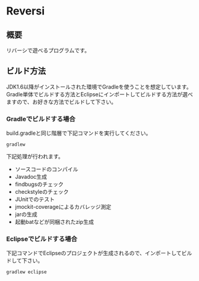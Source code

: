 Reversi
=======

## 概要

リバーシで遊べるプログラムです。

## ビルド方法

JDK1.6以降がインストールされた環境でGradleを使うことを想定しています。
Gradle単体でビルドする方法とEclipseにインポートしてビルドする方法が選べますので、お好きな方法でビルドして下さい。

### Gradleでビルドする場合

build.gradleと同じ階層で下記コマンドを実行してください。

```
gradlew
```

下記処理が行われます。

* ソースコードのコンパイル
* Javadoc生成
* findbugsのチェック
* checkstyleのチェック
* JUnitでのテスト
* jmockit-coverageによるカバレッジ測定
* jarの生成
* 起動batなどが同梱されたzip生成

### Eclipseでビルドする場合

下記コマンドでEclipseのプロジェクトが生成されるので、インポートしてビルドして下さい。

```
gradlew eclipse
```

